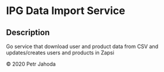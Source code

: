 # IPG Data Import Service

## Description
Go service that download user and product data from CSV and updates/creates users and products in Zapsi


© 2020 Petr Jahoda
